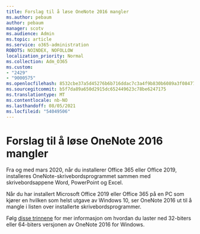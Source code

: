 ```yaml
---
title: Forslag til å løse OneNote 2016 mangler
ms.author: pebaum
author: pebaum
manager: scotv
ms.audience: Admin
ms.topic: article
ms.service: o365-administration
ROBOTS: NOINDEX, NOFOLLOW
localization_priority: Normal
ms.collection: Adm_O365
ms.custom:
- "2429"
- "9000575"
ms.openlocfilehash: 8532cbe37a5d45276b6b716ddac7c3a4f9b830b6089a3f08477150e449a0c92f
ms.sourcegitcommit: b5f7da89a650d2915dc652449623c78be6247175
ms.translationtype: MT
ms.contentlocale: nb-NO
ms.lasthandoff: 08/05/2021
ms.locfileid: "54049506"
---
```

# <a name="suggestions-for-resolving-onenote-2016-is-missing"></a>Forslag til å løse OneNote 2016 mangler

Fra og med mars 2020, når du installerer Office 365 eller Office 2019, installeres OneNote-skrivebordsprogrammet sammen med skrivebordsappene Word, PowerPoint og Excel.

Når du har installert Microsoft Office 2019 eller Office 365 på en PC som kjører en hvilken som helst utgave av Windows 10, ser OneNote 2016 ut til å mangle i listen over installerte skrivebordsprogrammer.

Følg [disse trinnene](https://support.office.com/article/OneNote-2016-is-missing-after-installing-Office-2019-or-Office-365-1844ba87-7248-4bd8-a735-66a52f98e6e5) for mer informasjon om hvordan du laster ned 32-biters eller 64-biters versjonen av OneNote 2016 for Windows.
